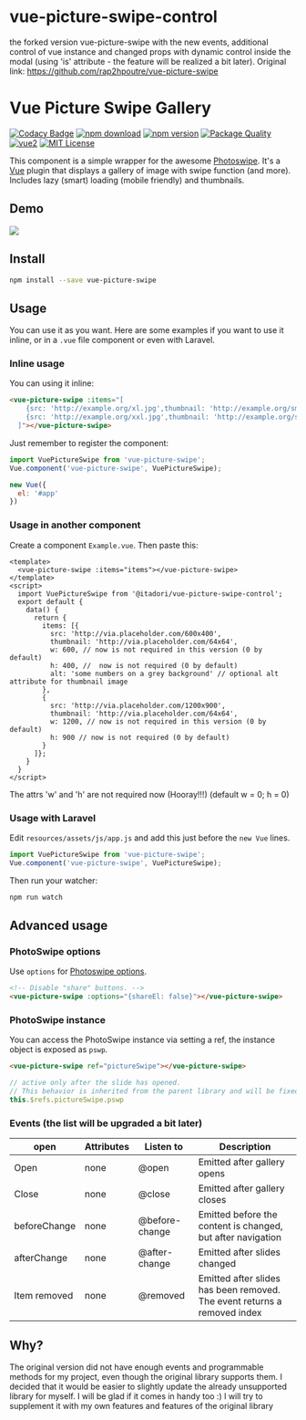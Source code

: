 # vue-picture-swipe-control
the forked version vue-picture-swipe with the new events, additional control of vue instance and changed props with dynamic control inside the modal (using 'is' attribute - the feature will be realized a bit later). Original link: https://github.com/rap2hpoutre/vue-picture-swipe
# Vue Picture Swipe Gallery

[![Codacy Badge](https://api.codacy.com/project/badge/Grade/89b425b076134ff4b8bff5342d1942dc)](https://app.codacy.com/app/rap2hpoutre/vue-picture-swipe?utm_source=github.com&utm_medium=referral&utm_content=rap2hpoutre/vue-picture-swipe&utm_campaign=badger)
[![npm download](https://img.shields.io/npm/dt/vue-picture-swipe.svg)](https://www.npmjs.com/package/vue-picture-swipe)
[![npm version](https://img.shields.io/npm/v/vue-picture-swipe.svg)](https://www.npmjs.com/package/vue-picture-swipe)
[![Package Quality](http://npm.packagequality.com/shield/vue-picture-swipe.svg)](http://packagequality.com/#?package=vue-picture-swipe)
[![vue2](https://img.shields.io/badge/vue-2.x-brightgreen.svg)](https://vuejs.org/)
[![MIT License](https://img.shields.io/github/license/rap2hpoutre/vue-picture-swipe.svg)](https://github.com/rap2hpoutre/vue-picture-swipe/blob/master/LICENSE)

This component is a simple wrapper for the awesome [Photoswipe](http://photoswipe.com/).
It's a [Vue](https://vuejs.org/) plugin that displays a gallery of image with swipe function (and more).
Includes lazy (smart) loading (mobile friendly) and thumbnails.


## Demo

<img src="https://media.giphy.com/media/F0scu9nmMJQIoJLXdF/giphy.gif">

## Install

```bash
npm install --save vue-picture-swipe
```

## Usage

You can use it as you want. Here are some examples if you want to use it inline, or in a `.vue` file component or even with Laravel.

### Inline usage

You can using it inline:

```html
<vue-picture-swipe :items="[
    {src: 'http://example.org/xl.jpg',thumbnail: 'http://example.org/sm1.jpg',w: 600,h: 400, title: 'Will be used for caption'},
    {src: 'http://example.org/xxl.jpg',thumbnail: 'http://example.org/sm2.jpg',w: 1200,h: 900}
  ]"></vue-picture-swipe>
```

Just remember to register the component:

```javascript
import VuePictureSwipe from 'vue-picture-swipe';
Vue.component('vue-picture-swipe', VuePictureSwipe);

new Vue({
  el: '#app'
})
```

### Usage in another component

Create a component `Example.vue`. Then paste this:


```vue
<template>
  <vue-picture-swipe :items="items"></vue-picture-swipe>
</template>
<script>
  import VuePictureSwipe from '@itadori/vue-picture-swipe-control';
  export default {
    data() {
      return {
        items: [{
          src: 'http://via.placeholder.com/600x400',
          thumbnail: 'http://via.placeholder.com/64x64',
          w: 600, // now is not required in this version (0 by default)
          h: 400, //  now is not required (0 by default)
          alt: 'some numbers on a grey background' // optional alt attribute for thumbnail image
        },
        {
          src: 'http://via.placeholder.com/1200x900',
          thumbnail: 'http://via.placeholder.com/64x64',
          w: 1200, // now is not required in this version (0 by default)
          h: 900 // now is not required (0 by default)
        }
      ]};
    }
  }
</script>
```
The attrs 'w' and 'h' are not required now (Hooray!!!) (default w = 0; h = 0)
### Usage with Laravel

Edit `resources/assets/js/app.js` and add this just before the `new Vue` lines.

```javascript
import VuePictureSwipe from 'vue-picture-swipe';
Vue.component('vue-picture-swipe', VuePictureSwipe);
```

Then run your watcher:

```sh
npm run watch
```

## Advanced usage

### PhotoSwipe options

Use `options` for [Photoswipe options](http://photoswipe.com/documentation/options.html).

```html
<!-- Disable "share" buttons. -->
<vue-picture-swipe :options="{shareEl: false}"></vue-picture-swipe>
```

### PhotoSwipe instance

You can access the PhotoSwipe instance via setting a ref, the instance object is exposed as `pswp`.

```html
<vue-picture-swipe ref="pictureSwipe"></vue-picture-swipe>
```
```js
// active only after the slide has opened. 
// This behavior is inherited from the parent library and will be fixed a little later
this.$refs.pictureSwipe.pswp  
```

### Events (the list will be upgraded a bit later)

| open           | Attributes    | Listen to       | Description |
| ---            | ---     | ---           | ---         |
| Open           | none  | @open        | Emitted after gallery opens |
| Close  | none  | @close | Emitted after gallery closes |
| beforeChange | none | @before-change | Emitted before the content is changed, but after navigation|
| afterChange | none | @after-change | Emitted after slides changed |
| Item removed | none | @removed | Emitted after slides has been removed. The event returns a removed index |


## Why?

The original version did not have enough events and programmable methods for my project, even though the original library supports them. I decided that it would be easier to slightly update the already unsupported library for myself. I will be glad if it comes in handy too :) I will try to supplement it with my own features and features of the original library
